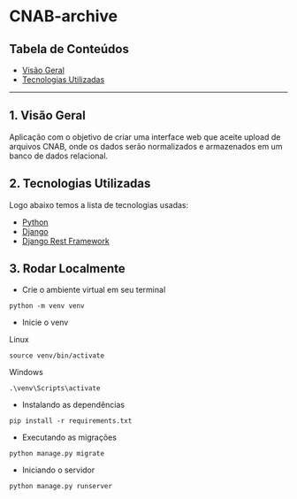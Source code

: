 # CNAB-archive

## Tabela de Conteúdos

- [Visão Geral](#1-visão-geral)
- [Tecnologias Utilizadas](#2-tecnologias-utilizadas)

---

## 1. Visão Geral

Aplicação com o objetivo de criar uma interface web que aceite upload de arquivos CNAB, onde os dados serão normalizados e armazenados em um banco de dados relacional.

## 2.  Tecnologias Utilizadas

Logo abaixo temos a lista de tecnologias usadas:

- [Python](https://www.python.org/)
- [Django](https://www.djangoproject.com/)
- [Django Rest Framework](https://www.django-rest-framework.org/)

## 3. Rodar Localmente

- Crie o ambiente virtual em seu terminal

```shell
python -m venv venv
```

- Inicie o venv

Linux
```shell
source venv/bin/activate
```

Windows
```shell
.\venv\Scripts\activate
```

- Instalando as dependências

```shell
pip install -r requirements.txt
```

- Executando as migrações

```shell
python manage.py migrate
```

- Iniciando o servidor

```shell
python manage.py runserver
```
